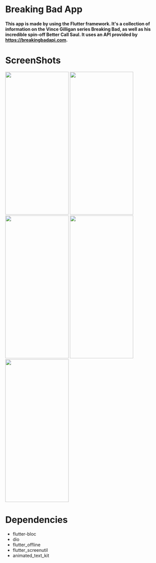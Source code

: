#  Breaking Bad App

#### This app is made by using the Flutter framework. It's a collection of information on the Vince Gilligan series Breaking Bad, as well as his incredible spin-off Better Call Saul. It uses an API provided by https://breakingbadapi.com.



# ScreenShots

<p float="left">
  <img src="https://user-images.githubusercontent.com/76887699/146643022-062dd812-e822-4061-a3e0-6299bb875931.png" width="200" height="450" />
  <img src="https://user-images.githubusercontent.com/76887699/146643026-cffbf2c7-504b-45d7-9895-bca627396d30.png" width="200" height="450" /> 
  <img src="https://user-images.githubusercontent.com/76887699/146643032-7334a0f9-55ff-4f2a-a075-52f17c2cfc88.png" width="200" height="450" /> 
  <img src="https://user-images.githubusercontent.com/76887699/146643033-0e8d358e-b043-492a-bb5a-37f974e83b80.png" width="200" height="450" /> 
  <img src="https://user-images.githubusercontent.com/76887699/146643035-786c0e14-c51f-4f06-bfb8-af112b016180.png" width="200" height="450" /> 


</p>

# Dependencies
* flutter-bloc
* dio                                                                                                                              
* flutter_offline                                                                                                                           
* flutter_screenutil 
* animated_text_kit      

